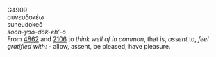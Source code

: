 G4909  
συνευδοκέω  
suneudokeō  
*soon-yoo-dok-eh‘-o*  
From [4862](g4862) and [2106](g2106) to *think* *well* *of* *in*
*common*, that is, *assent* to, *feel* *gratified* *with:* - allow,
assent, be pleased, have pleasure.  
